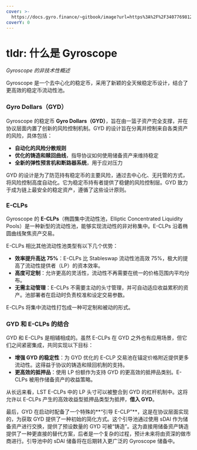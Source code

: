 ```yaml
---
cover: >-
  https://docs.gyro.finance/~gitbook/image?url=https%3A%2F%2F3407769812-files.gitbook.io%2F%7E%2Ffiles%2Fv0%2Fb%2Fgitbook-x-prod.appspot.com%2Fo%2Fspaces%252F-MU527HCtxlYaQoNazhF%252Fuploads%252FYSvrJBGMzQ3jJcoKC1JS%252FDiscord%2520Invite%2520Image.jpg%3Falt%3Dmedia%26token%3De712845c-6789-4613-8054-ba4d158f74f1&width=768&dpr=2&quality=100&sign=837e69a0&sv=1
coverY: 0
---
```


# tldr: 什么是 Gyroscope

_Gyroscope 的非技术性概述_

Gyroscope 是一个去中心化的稳定币，采用了新颖的全天候稳定币设计，结合了更高效的稳定币流动性池。

### Gyro Dollars（GYD）

Gyroscope 的稳定币 **Gyro Dollars（GYD）**，旨在由一篮子资产完全支撑，并在协议层面内置了创新的风险控制机制。GYD 的设计旨在分离并控制来自各类资产的风险，具体包括：

* **自动化的风险分散规则**
* **优化的铸造和赎回曲线**，指导协议如何使用储备资产来维持稳定
* **全新的弹性预言机和断路器系统**，用于应对压力

GYD 的设计是为了防范持有稳定币的主要风险，通过去中心化、无托管的方式，将风险控制高度自动化。它为稳定币持有者提供了稳健的风险控制层。GYD 致力于成为链上最安全的稳定资产，遵循了这些设计原则。

### E-CLPs

Gyroscope 的 **E-CLPs**（椭圆集中流动性池，Elliptic Concentrated Liquidity Pools）是一种新型的流动性池，能够实现流动性的非对称集中。E-CLPs 沿着椭圆曲线聚焦资产交易。

E-CLPs 相比其他流动性池类型有以下几个优势：

* **效率提升高达 75%**：E-CLPs 比 Stableswap 流动性池高效 75%，极大的提高了流动性提供者（LP）的资本效率。
* **高度可定制**：允许更高的灵活性，流动性不再需要在统一的价格范围内平均分布。
* **无需主动管理**：E-CLPs 不需要主动的头寸管理，并可自动适应收益累积的资产。池部署者在启动时负责校准和设定交易参数。

E-CLPs 将集中流动性打包成一种可定制和被动的形式。

### GYD 和 E-CLPs 的结合

GYD 和 E-CLPs 是相辅相成的。虽然 E-CLPs 在 GYD 之外也有应用场景，但它们之间紧密集成，共同实现以下目标：

* **增强 GYD 的稳定性**：为 GYD 优化的 E-CLP 交易池在锚定价格附近提供更多流动性。这得益于协议的铸造和赎回机制的支持。
* **更高效的抵押品**：使用 LP 份额作为支持 GYD 的更高效的抵押品类别。E-CLPs 被用作储备资产的收益策略。

从长远来看，LST E-CLPs 中的 LP 头寸可以被整合到 GYD 的杠杆机制中。这将允许以 E-CLPs 产生的高效收益型抵押品类型为抵押，**借入 GYD**。

最后，GYD 在启动时配备了一个特殊的\*\*“引导 E-CLP”\*\*，这是在协议层面实现的，为获取 GYD 提供了一种初始的简化方式。这个引导池通过使用 sDAI 作为储备资产进行交换，提供了预设数量的 GYD 可被“铸造”。这为直接用储备资产铸造提供了一种更直接的替代方案，后者是一个复杂的过程，预计未来将由资深的做市商进行。引导池中的 sDAI 储备将在后期转入更广泛的 Gyroscope 储备中。

